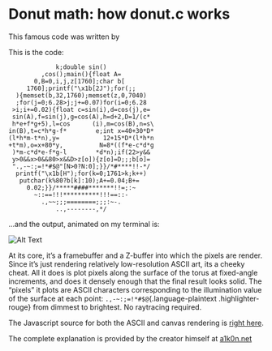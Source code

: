 
Donut math: how donut.c works
=============================

This famous code was written by 

This is the code:

``` {style="font-size: 10pt;"}
             k;double sin()
         ,cos();main(){float A=
       0,B=0,i,j,z[1760];char b[
     1760];printf("\x1b[2J");for(;;
  ){memset(b,32,1760);memset(z,0,7040)
  ;for(j=0;6.28>j;j+=0.07)for(i=0;6.28
 >i;i+=0.02){float c=sin(i),d=cos(j),e=
 sin(A),f=sin(j),g=cos(A),h=d+2,D=1/(c*
 h*e+f*g+5),l=cos      (i),m=cos(B),n=s\
in(B),t=c*h*g-f*        e;int x=40+30*D*
(l*h*m-t*n),y=            12+15*D*(l*h*n
+t*m),o=x+80*y,          N=8*((f*e-c*d*g
 )*m-c*d*e-f*g-l        *d*n);if(22>y&&
 y>0&&x>0&&80>x&&D>z[o]){z[o]=D;;;b[o]=
 ".,-~:;=!*#$@"[N>0?N:0];}}/*#****!!-*/
  printf("\x1b[H");for(k=0;1761>k;k++)
   putchar(k%80?b[k]:10);A+=0.04;B+=
     0.02;}}/*****####*******!!=;:~
       ~::==!!!**********!!!==::-
         .,~~;;;========;;;:~-.
             ..,--------,*/
```

…and the output, animated on my terminal is:

![Alt Text](https://media.giphy.com/media/4ampCUXWkDITsLmRj9/giphy.gif)

At its core, it’s a framebuffer and a Z-buffer into which the pixels are render. Since it’s just rendering relatively low-resolution ASCII art, its a cheeky
 cheat. All it does is plot pixels along the surface of the
torus at fixed-angle increments, and does it densely enough that the
final result looks solid. The “pixels” it plots are ASCII characters
corresponding to the illumination value of the surface at each point:
`.,-~:;=!*#$@`{.language-plaintext .highlighter-rouge} from dimmest to
brightest. No raytracing required.



The Javascript source for both the ASCII and canvas rendering is [right
here](/js/donut.js).

The complete explanation is provided by the creator himself at [a1k0n.net](https://www.a1k0n.net/2011/07/20/donut-math.html)
